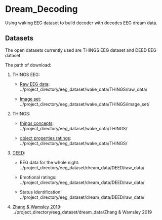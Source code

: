 # Dream_Decoding
Using waking EEG dataset to build decoder with decodes EEG dream data. 

## Datasets
The open datasets currently used are THINGS EEG dataset and DEED EEG dataset. 

The path of download:

1. THINGS EEG: 
   
   * [Raw EEG data](https://osf.io/crxs4/): ../project_directory/eeg_dataset/wake_data/THINGS/raw_data/

   * [Image set](https://osf.io/y63gw/): ../project_directory/eeg_dataset/wake_data/THINGS/image_set/

2. THINGS: 

   * [things concepts](https://osf.io/xtafs): ../project_directory/eeg_dataset/wake_data/THINGS/

   * [object properties ratings](https://osf.io/3kwn2): ../project_directory/eeg_dataset/wake_data/THINGS/
   
3. [DEED](http://www.deeddataset.com/#/download):

   * EEG data for the whole night: ../project_directory/eeg_dataset/dream_data/DEED/raw_data/

   * Emotional ratings: ../project_directory/eeg_dataset/dream_data/DEED/raw_data/

   * Status identification: ../project_directory/eeg_dataset/dream_data/DEED/raw_data/

4. [Zhang & Wamsley 2019](https://doi.org/10.6084/m9.figshare.22226692): ../project_directory/eeg_dataset/dream_data/Zhang & Wamsley 2019